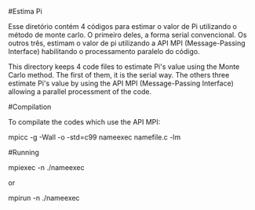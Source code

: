 #Estima Pi

Esse diretório contém 4 códigos para estimar o valor de Pi utilizando o método de monte carlo. O primeiro deles, a forma serial convencional.
Os outros três, estimam o valor de pi utilizando a API MPI (Message-Passing Interface) habilitando o processamento
paralelo do código. 

This directory keeps 4 code files to estimate Pi's value using the Monte Carlo method. The first of them, it is the serial way. The others
three estimate Pi's value by using the API MPI (Message-Passing Interface) allowing a parallel processment of the code.

#Compilation

To compilate the codes which use the API MPI:

mpicc -g -Wall -o -std=c99 nameexec namefile.c -lm

#Running

mpiexec -n <numberOfProcessYouWant> ./nameexec

or

mpirun -n <numberOfProcessYouWant> ./nameexec
